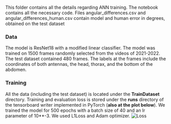 This folder contains all the details regarding ANN training. The notebook contains all the necessary code.
Files angular_differences.csv and angular_differences_human.csv contain model and human error in degrees, obtained on the test dataset
### Data
The model is ResNet18 with a modified linear classifier. The model was trained on 1500 frames randomly selected from the videos of 2021-2022. The test dataset contained 480 frames. The labels at the frames include the coordinates of both antennas, the head, thorax, and the bottom of the abdomen.

### Training

All the data (including the test dataset) is located under the **TrainDataset** directory. Training and evaluation loss is stored under the **runs** directory of the tensorboard writer implemented in PyTorch (**also at the plot below**).
We trained the model for 500 epochs with a batch size of 40 and an lr parameter of 10**-3. We used L1Loss and Adam optimizer.
![Loss](https://github.com/pythoctopus/AdmiralOrientation/assets/56726936/928e6f67-aa7f-49cb-a82a-fad5b4550b53)
